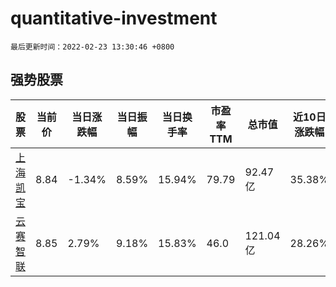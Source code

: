# quantitative-investment

`最后更新时间：2022-02-23 13:30:46 +0800`

## 强势股票

|股票|当前价|当日涨跌幅|当日振幅|当日换手率|市盈率TTM|总市值|近10日涨跌幅|
|----|----|----|----|----|----|----|----|
|[上海凯宝](https://xueqiu.com/S/SZ300039)|8.84|-1.34%|8.59%|15.94%|79.79|92.47亿|35.38%|
|[云赛智联](https://xueqiu.com/S/SH600602)|8.85|2.79%|9.18%|15.83%|46.0|121.04亿|28.26%|
